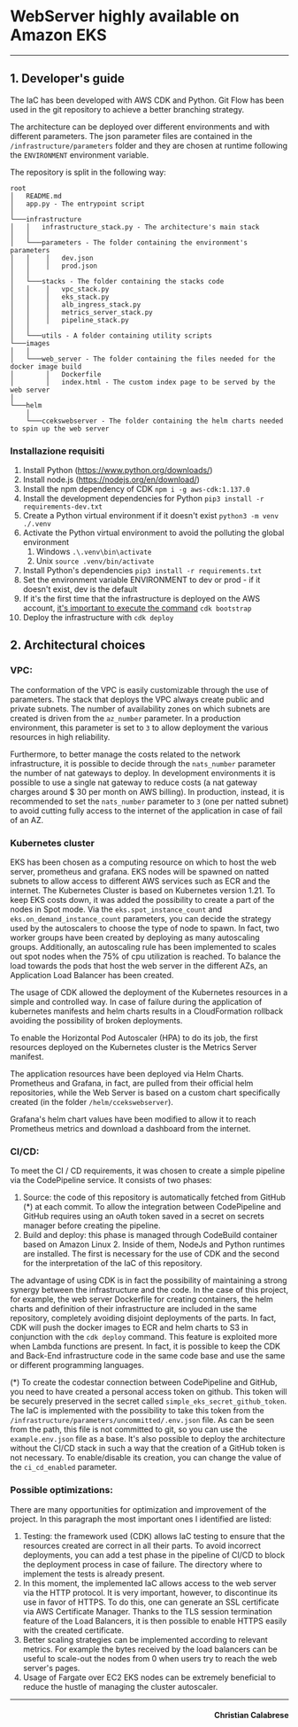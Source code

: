 # WebServer highly available on Amazon EKS

___

## 1. Developer's guide

The IaC has been developed with AWS CDK and Python. Git Flow has been used in the git repository to achieve a better 
branching strategy.

The architecture can be deployed over different environments and with different parameters. The json parameter files are 
contained in the `/infrastructure/parameters` folder and they are chosen at runtime following the `ENVIRONMENT` 
environment variable.

The repository is split in the following way:

```
root
│   README.md
│   app.py - The entrypoint script
│
└───infrastructure
│   │   infrastructure_stack.py - The architecture's main stack
│   │
│   └───parameters - The folder containing the environment's parameters
│   │    │   dev.json
│   │    │   prod.json
│   │
│   └───stacks - The folder containing the stacks code
│   │    │   vpc_stack.py
│   │    │   eks_stack.py
│   │    │   alb_ingress_stack.py
│   │    │   metrics_server_stack.py
│   │    │   pipeline_stack.py
│   │
│   └───utils - A folder containing utility scripts
└───images
│   │
│   └───web_server - The folder containing the files needed for the docker image build
│        │   Dockerfile
│        │   index.html - The custom index page to be served by the web server
│
└───helm
    │
    └───ccekswebserver - The folder containing the helm charts needed to spin up the web server
```

### Installazione requisiti

1. Install Python (https://www.python.org/downloads/)
2. Install node.js (https://nodejs.org/en/download/)
3. Install the npm dependency of CDK `npm i -g aws-cdk:1.137.0`
4. Install the development dependencies for Python `pip3 install -r requirements-dev.txt`
5. Create a Python virtual environment if it doesn't exist `python3 -m venv ./.venv`
6. Activate the Python virtual environment to avoid the polluting the global environment
    1. Windows `.\.venv\bin\activate`
    2. Unix `source .venv/bin/activate`
7. Install Python's dependencies `pip3 install -r requirements.txt`
8. Set the environment variable ENVIRONMENT to dev or prod - if it doesn't exist, dev is the default
9. If it's the first time that the infrastructure is deployed on the AWS account, [it's important to execute the command](https://docs.aws.amazon.com/cdk/latest/guide/bootstrapping.html) `cdk bootstrap`  
10. Deploy the infrastructure with `cdk deploy`

## 2. Architectural choices

### VPC:

The conformation of the VPC is easily customizable through the use of parameters. The stack that deploys the VPC
always create public and private subnets. The number of availability zones on which subnets are created is driven
from the `az_number` parameter. In a production environment, this parameter is set to `3` to allow deployment
the various resources in high reliability.

Furthermore, to better manage the costs related to the network infrastructure, it is possible to decide through the
`nats_number` parameter the number of nat gateways to deploy. In development environments it is possible to use a single
nat gateway to reduce costs (a nat gateway charges around $ 30 per month on AWS billing). In production,
instead, it is recommended to set the `nats_number` parameter to `3` (one per natted subnet) to avoid cutting
fully access to the internet of the application in case of fail of an AZ.

### Kubernetes cluster
EKS has been chosen as a computing resource on which to host the web server, prometheus and grafana. 
EKS nodes will be spawned on natted subnets to allow access to different AWS services such as ECR
and the internet.
The Kubernetes Cluster is based on Kubernetes version 1.21.
To keep EKS costs down, it was added the possibility to create a part of the nodes in Spot mode. Via the `eks.spot_instance_count`
and `eks.on_demand_instance_count` parameters, you can decide the strategy used by the autoscalers to choose the type of node to
spawn.
In fact, two worker groups have been created by deploying as many autoscaling groups.
Additionally, an autoscaling rule has been implemented to scales out spot nodes when the 75% of
cpu utilization is reached. To balance the load towards the pods that host the web server in the different AZs, 
an Application Load Balancer has been created. 

The usage of CDK allowed the deployment of the Kubernetes resources in a simple and controlled way.
In case of failure during the application of kubernetes manifests and helm charts results in a CloudFormation rollback 
avoiding the possibility of broken deployments.

To enable the Horizontal Pod Autoscaler (HPA) to do its job, the first resources deployed on the Kubernetes cluster 
is the Metrics Server manifest.

The application resources have been deployed via Helm Charts. Prometheus and Grafana, in fact, are 
pulled from their official helm repositories, while the Web Server is based on a custom chart specifically created
(in the folder `/helm/ccekswebserver`).

Grafana's helm chart values have been modified to allow it to reach Prometheus metrics and download a dashboard from the internet.

### CI/CD:

To meet the CI / CD requirements, it was chosen to create a simple pipeline via the CodePipeline service.
It consists of two phases:

1. Source: the code of this repository is automatically fetched from GitHub (*) at each commit. To allow
    the integration between CodePipeline and GitHub requires using an oAuth token saved in a secret on secrets
    manager before creating the pipeline.
2. Build and deploy: this phase is managed through CodeBuild container based on Amazon Linux 2. Inside of them,
    NodeJs and Python runtimes are installed. The first is necessary for the use of CDK and the second for the
    interpretation of the IaC of this repository.

The advantage of using CDK is in fact the possibility of maintaining a strong synergy between the infrastructure and the
code. In the case of this project, for example, the web server Dockerfile for creating containers, the helm charts and
definition of their infrastructure are included in the same repository, completely avoiding disjoint deployments of the parts.
In fact, CDK will push the docker images to ECR and helm charts to S3 in conjunction with the
`cdk deploy` command. This feature is exploited more when Lambda functions are present.
In fact, it is possible to keep the CDK and Back-End infrastructure code in the same code base and use the same or different
programming languages.

(&ast;) To create the codestar connection between CodePipeline and GitHub, you need to have created a personal access
token on github. This token will be securely preserved in the secret called `simple_eks_secret_github_token`.
The IaC is implemented with the possibility to take this token from the `/infrastructure/parameters/uncommitted/.env.json` file.
As can be seen from the path, this file is not committed to git, so you can use the `example.env.json` file as a base. 
It's also possible to deploy the architecture without the CI/CD stack in such a way that the creation of
a GitHub token is not necessary. To enable/disable its creation, you can change the value of the
`ci_cd_enabled` parameter.

### Possible optimizations:

There are many opportunities for optimization and improvement of the project. 
In this paragraph the most important ones I identified are listed:

1. Testing: the framework used (CDK) allows IaC testing to ensure that the resources created are
    correct in all their parts. To avoid incorrect deployments, you can add a test phase in the pipeline of
    CI/CD to block the deployment process in case of failure. The directory where to implement the tests is already present. 
2. In this moment, the implemented IaC allows access to the web server via the HTTP protocol. It is very important,
    however, to discontinue its use in favor of HTTPS. To do this, one can generate an SSL certificate via AWS
    Certificate Manager. Thanks to the TLS session termination feature of the Load Balancers, it is then possible to enable
    HTTPS easily with the created certificate.
3. Better scaling strategies can be implemented according to relevant metrics. 
    For example the bytes received by the load balancers can be useful to scale-out the nodes from 0 when users try to reach the
    web server's pages.
4. Usage of Fargate over EC2 EKS nodes can be extremely beneficial to reduce the hustle of managing the cluster autoscaler.

___
<h4 style="text-align: right">Christian Calabrese</h4>
